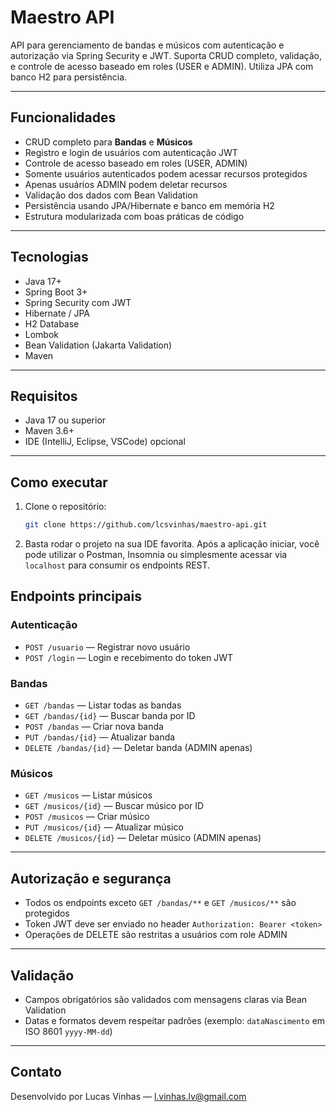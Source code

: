 # Maestro API
API para gerenciamento de bandas e músicos com autenticação e autorização via Spring Security e JWT. Suporta CRUD completo, validação, e controle de acesso baseado em roles (USER e ADMIN). Utiliza JPA com banco H2 para persistência.

---

## Funcionalidades

- CRUD completo para **Bandas** e **Músicos**
- Registro e login de usuários com autenticação JWT
- Controle de acesso baseado em roles (USER, ADMIN)
- Somente usuários autenticados podem acessar recursos protegidos
- Apenas usuários ADMIN podem deletar recursos
- Validação dos dados com Bean Validation
- Persistência usando JPA/Hibernate e banco em memória H2
- Estrutura modularizada com boas práticas de código

---

## Tecnologias

- Java 17+
- Spring Boot 3+
- Spring Security com JWT
- Hibernate / JPA
- H2 Database
- Lombok
- Bean Validation (Jakarta Validation)
- Maven

---

## Requisitos

- Java 17 ou superior
- Maven 3.6+
- IDE (IntelliJ, Eclipse, VSCode) opcional

---

## Como executar

1. Clone o repositório:
   ```bash
   git clone https://github.com/lcsvinhas/maestro-api.git
2. Basta rodar o projeto na sua IDE favorita. Após a aplicação iniciar, você pode utilizar o Postman, Insomnia ou simplesmente acessar via `localhost` para consumir os endpoints REST.

## Endpoints principais

### Autenticação

- `POST /usuario` — Registrar novo usuário  
- `POST /login` — Login e recebimento do token JWT

### Bandas

- `GET /bandas` — Listar todas as bandas  
- `GET /bandas/{id}` — Buscar banda por ID  
- `POST /bandas` — Criar nova banda  
- `PUT /bandas/{id}` — Atualizar banda  
- `DELETE /bandas/{id}` — Deletar banda (ADMIN apenas)

### Músicos

- `GET /musicos` — Listar músicos  
- `GET /musicos/{id}` — Buscar músico por ID  
- `POST /musicos` — Criar músico  
- `PUT /musicos/{id}` — Atualizar músico  
- `DELETE /musicos/{id}` — Deletar músico (ADMIN apenas)

---

## Autorização e segurança

- Todos os endpoints exceto `GET /bandas/**` e `GET /musicos/**` são protegidos  
- Token JWT deve ser enviado no header `Authorization: Bearer <token>`  
- Operações de DELETE são restritas a usuários com role ADMIN

---

## Validação

- Campos obrigatórios são validados com mensagens claras via Bean Validation  
- Datas e formatos devem respeitar padrões (exemplo: `dataNascimento` em ISO 8601 `yyyy-MM-dd`)

---

## Contato

Desenvolvido por Lucas Vinhas — l.vinhas.lv@gmail.com